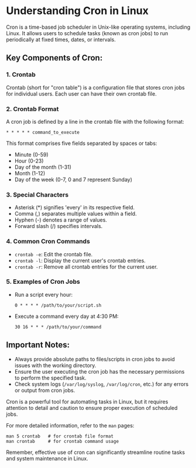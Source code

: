 # Understanding Cron in Linux

Cron is a time-based job scheduler in Unix-like operating systems, including Linux. It allows users to schedule tasks (known as cron jobs) to run periodically at fixed times, dates, or intervals.

## Key Components of Cron:

### 1. Crontab
Crontab (short for "cron table") is a configuration file that stores cron jobs for individual users. Each user can have their own crontab file.

### 2. Crontab Format
A cron job is defined by a line in the crontab file with the following format:
```
* * * * * command_to_execute
```
This format comprises five fields separated by spaces or tabs:
- Minute (0-59)
- Hour (0-23)
- Day of the month (1-31)
- Month (1-12)
- Day of the week (0-7, 0 and 7 represent Sunday)

### 3. Special Characters
- Asterisk (*) signifies 'every' in its respective field.
- Comma (,) separates multiple values within a field.
- Hyphen (-) denotes a range of values.
- Forward slash (/) specifies intervals.

### 4. Common Cron Commands
- `crontab -e`: Edit the crontab file.
- `crontab -l`: Display the current user's crontab entries.
- `crontab -r`: Remove all crontab entries for the current user.

### 5. Examples of Cron Jobs
- Run a script every hour:
  ```
  0 * * * * /path/to/your/script.sh
  ```
- Execute a command every day at 4:30 PM:
  ```
  30 16 * * * /path/to/your/command
  ```
  
## Important Notes:
- Always provide absolute paths to files/scripts in cron jobs to avoid issues with the working directory.
- Ensure the user executing the cron job has the necessary permissions to perform the specified task.
- Check system logs (`/var/log/syslog`, `/var/log/cron`, etc.) for any errors or output from cron jobs.

Cron is a powerful tool for automating tasks in Linux, but it requires attention to detail and caution to ensure proper execution of scheduled jobs.

For more detailed information, refer to the `man` pages:
```
man 5 crontab   # for crontab file format
man crontab     # for crontab command usage
```

Remember, effective use of cron can significantly streamline routine tasks and system maintenance in Linux.
